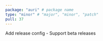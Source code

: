 ```yaml
---
package: "auri" # package name
type: "minor" # "major", "minor", "patch"
pull: 37
---
```


Add release config
    - Support beta releases
